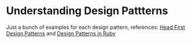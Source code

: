 Understanding Design Pattterns
==============================

Just a bunch of examples for each design pattern, references: 
<a href="http://www.amazon.com/First-Design-Patterns-Elisabeth-Freeman/dp/0596007124">Head First Design Patterns</a> and 
<a href="http://www.amazon.com/Design-Patterns-Ruby-Russ-Olsen/dp/0321490452">Design Patterns in Ruby</a>
